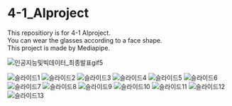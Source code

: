 # 4-1_AIproject
This repositiory is for 4-1 AIproject. <br>
You can wear the glasses according to a face shape.<br> 
This project is made by Mediapipe.<br>


![인공지능및빅데이터_최종발표gif5](https://github.com/everydayday/4-1_AIproject/assets/96685431/9a22cc59-c0d1-45a5-9178-98f445237b2a)



![슬라이드1](https://github.com/everydayday/4-1_AIproject/assets/96685431/ae7a3d79-f250-40af-b98a-b1fb852c31ad)
![슬라이드2](https://github.com/everydayday/4-1_AIproject/assets/96685431/dd93c5d9-442f-4a9f-9870-927384a91fec)
![슬라이드3](https://github.com/everydayday/4-1_AIproject/assets/96685431/3948aed1-7ab3-48c5-9f20-554babb12692)
![슬라이드4](https://github.com/everydayday/4-1_AIproject/assets/96685431/6d549a01-1858-4ec2-89ff-7765a732721f)
![슬라이드5](https://github.com/everydayday/4-1_AIproject/assets/96685431/2057172e-6888-4929-9634-b1b9c0b515d7)
![슬라이드6](https://github.com/everydayday/4-1_AIproject/assets/96685431/bb5a7963-e496-4cdc-b6e4-e99c6feabd39)
![슬라이드7](https://github.com/everydayday/4-1_AIproject/assets/96685431/a93143d7-7271-4636-a9f7-c8e64f6cf9f8)
![슬라이드8](https://github.com/everydayday/4-1_AIproject/assets/96685431/40ec8ee6-f9cf-4e98-b33b-54c298a2b2cd)
![슬라이드9](https://github.com/everydayday/4-1_AIproject/assets/96685431/c21ca411-0173-4248-b6bf-400b51d53c4c)
![슬라이드10](https://github.com/everydayday/4-1_AIproject/assets/96685431/bb443683-4730-4f90-8499-f6f177879bfa)
![슬라이드11](https://github.com/everydayday/4-1_AIproject/assets/96685431/8024e979-9ea2-4fc8-8aa2-ffdfb7fb4282)
![슬라이드12](https://github.com/everydayday/4-1_AIproject/assets/96685431/c1b46f0d-29e5-49cf-bd32-0cc895d2c87e)
![슬라이드13](https://github.com/everydayday/4-1_AIproject/assets/96685431/59772cf7-1a5c-4161-bf34-c48cfbcfd8cc)













